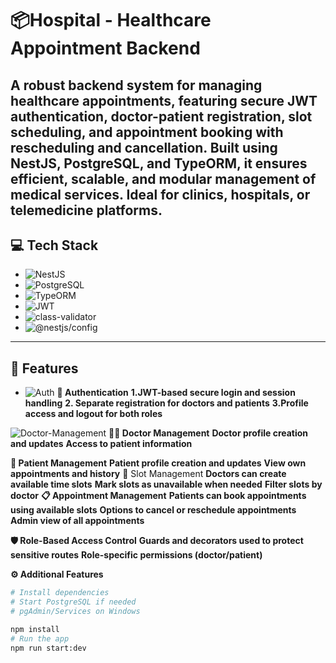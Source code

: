 # 📦Hospital -  Healthcare Appointment Backend

A robust backend system for managing healthcare appointments, featuring secure JWT authentication, doctor-patient registration, slot scheduling, and appointment booking with rescheduling and cancellation. Built using NestJS, PostgreSQL, and TypeORM, it ensures efficient, scalable, and modular management of medical services. Ideal for clinics, hospitals, or telemedicine platforms.
---

## 💻 Tech Stack

- ![NestJS](https://img.shields.io/badge/Backend-NestJS-red)
- ![PostgreSQL](https://img.shields.io/badge/PostgreSQL-darkviolet)
- ![TypeORM](https://img.shields.io/badge/TypeORM-chartreuse)
- ![JWT](https://img.shields.io/badge/JWT-cyan)
- ![class-validator](https://img.shields.io/badge/class-validator-sandybrown)
- ![@nestjs/config](https://img.shields.io/badge/%40nestjs%2Fconfig-darkgoldenrod)

---

## 📝 Features
- ![Auth](https://img.shields.io/badge/Auth-Enabled-brightgreen) **🔐 Authentication**
**1.JWT-based secure login and session handling**
**2. Separate registration for doctors and patients**
**3.Profile access and logout for both roles**

 ![Doctor-Management](https://img.shields.io/badge/Doctor-Management-darkgray) **🧑‍⚕️ Doctor Management**
**Doctor profile creation and updates**
**Access to patient information**


**👤 Patient Management**
**Patient profile creation and updates**
**View own appointments and history**
📅 Slot Management
**Doctors can create available time slots**
**Mark slots as unavailable when needed**
**Filter slots by doctor**
**📋 Appointment Management**
**Patients can book appointments using available slots**
**Options to cancel or reschedule appointments**
**Admin view of all appointments**

**🛡 Role-Based Access Control**
**Guards and decorators used to protect sensitive routes**
**Role-specific permissions (doctor/patient)**


**⚙️ Additional Features**
```bash
# Install dependencies
# Start PostgreSQL if needed
# pgAdmin/Services on Windows

npm install
# Run the app
npm run start:dev


